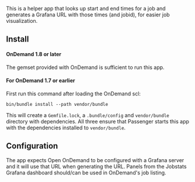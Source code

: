 This is a helper app that looks up start and end times for a job and generates a
Grafana URL with those times (and jobid), for easier job visualization.

## Install

#### OnDemand 1.8 or later

The gemset provided with OnDemand is sufficient to run this app.

#### For OnDemand 1.7 or earlier

First run this command after loading the OnDemand scl:

```
bin/bundle install --path vendor/bundle
```

This will create a `Gemfile.lock`, a `.bundle/config` and `vendor/bundle` directory with dependencies.
All three ensure that Passenger starts this app with the dependencies installed to `vendor/bundle`.

## Configuration

The app expects Open OnDemand to be configured with a Grafana server and it will use that URL
when generating the URL. Panels from the Jobstats Grafana dashboard should/can be used
in OnDemand's job listing.
